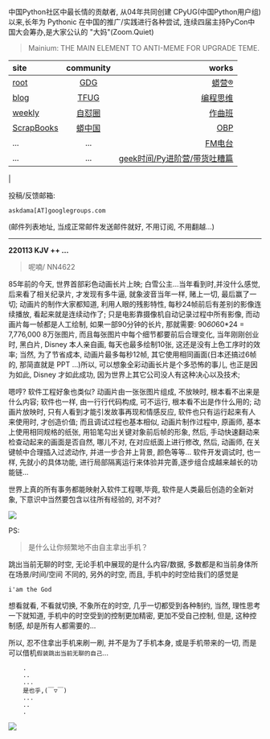 中国Python社区中最长情的贡献者, 从04年共同创建 CPyUG(中国Python用户组)以来,长年为 Pythonic 在中国的推广/实践进行各种尝试, 连续四届主持PyCon中国大会筹办,是大家公认的 "大妈"(Zoom.Quiet)

> Mainium: THE MAIN ELEMENT TO ANTI-MEME FOR UPGRADE TEME.

| site | community | works |
| :-----| :----: | ----: |
| [root](http://zoomquiet.io/) | [GDG](https://blog.zhgdg.org/) | [蟒营®](https://doc.101.camp/) |
| [blog](https://blog.zoomquiet.io/pages/zoomquiet.html) | [TFUG](http://zh.tfug.world/) | [编程思维](https://py.101.camp/) |
| [weekly](http://weekly.pychina.org/) | [自怼圈](https://du.101.camp/) | [作曲班](https://mu.101.camp/) |
| [ScrapBooks](https://zoomquiet.io/collection.html) | [蟒中国](https://pychina.org/) | [OBP](https://zoomquiet.io/obp/index.html) |
| ... | ... | [FM电台](https://fm.101.camp/) |
| ... | ... | [geek时间/Py进阶营/带货吐糟篇](https://fm.101.camp/2020/geek2py-dama.html) 
 |


投稿/反馈邮箱:

    askdama[AT]googlegroups.com

(邮件列表地址, 
当成正常邮件发送邮件就好, 不用订阅, 不用翻越...)



---------------------------------------------------
**220113 KJV ++ ...**

> 呢喃/ NN4622



85年前的今天, 世界首部彩色动画长片上映; 白雪公主...当年看到时,并没什么感觉, 后来看了相关纪录片, 才发现有多牛逼, 就象波音当年一样, 赌上一切, 最后赢了一切;
动画片的制作大家都知道, 利用人眼的残影特性, 每秒24帧前后有差别的影像连续播放, 看起来就是连续动作了; 只是电影靠摄像机自动记录过程中所有影像, 而动画片每一帧都是人工绘制, 如果一部90分钟的长片, 那就需要:
90*60*60*24 = 7,776,000
8万张图片, 而且每张图片中每个细节都要前后合理变化, 当年刚刚创业时, 黑白片, Disney 本人亲自画, 每天也最多绘制10张, 这还是没有上色工序时的效率; 当然, 为了节省成本, 动画片最多每秒12帧, 其它使用相同画面(日本还搞过6帧的, 那简直就是 PPT ...)所以, 可以想象全彩动画长片是个多恐怖的事儿, 也正是因为如此, Disney 才如此成功, 因为世界上其它公司没人有这种决心以及技术;

嗯哼? 软件工程好象也类似? 动画片由一张张图片组成, 不放映时, 根本看不出来是什么内容; 软件也一样, 由一行行代码构成, 可不运行, 根本看不出是作什么用的; 动画片放映时, 只有人看到才能引发故事再现和情感反应, 软件也只有运行起来有人来使用时, 才创造价值; 而且调试过程也基本相似, 动画片制作过程中, 原画师, 基本上使用相同规格的纸张, 用铅笔勾出关键对象前后帧的形象, 然后, 手动快速翻动来检查动起来的画面是否自然, 哪儿不对, 在对应纸面上进行修改, 然后, 动画师, 在关键帧中合理插入过滤动作, 并进一步合并上背景, 颜色等等... 软件开发调试时, 也一样, 先就小的具体功能, 进行局部隔离运行来体验并完善,逐步组合成越来越长的功能链...

世界上真的所有事务都能映射入软件工程哪,毕竟, 软件是人类最后创造的全新对象, 下意识中当然要包含以往所有经验的, 对不对?


![](https://ipic.zoomquiet.top/2022-01-12-zq42-today-card-2201.013.jpeg)



PS:
> 是什么让你频繁地不由自主拿出手机？

跳出当前无聊的时空,
无论手机中展现的是什么内容/数据,
多数都是和当前身体所在场景/时间/空间 不同的,
另外的时空,
而且, 手机中的时空给我们的感觉是

    i'am the God

想看就看, 不看就切换,
不象所在的时空, 几乎一切都受到各种制约,
当然,
理性思考一下就知道,
手机中的时空受到的控制更加精密, 更加不受自己控制,
但是, 这种控制感,
却是所有人都需要的...

所以, 
忍不住拿出手机来刷一刷,
并不是为了手机本身, 或是手机带来的一切,
而是可以借机`假装跳出当前无聊的自己`...



```
    .
    ..
    ...
    是也乎,(￣▽￣)
    ...
    ..
    .
```


![](http://ydlj.zoomquiet.top/ipic/2021-07-10-210701DU21-zip.jpg)

